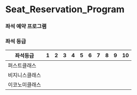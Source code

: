 # Seat_Reservation_Program
### 좌석 예약 프로그램

### 좌석 등급

|  좌석등급    | 1 | 2 | 3 | 4 | 5 | 6 | 7 | 8 | 9 | 10 |
|-------------|---|---|---|---|---|---|---|---|---|---|
| 퍼스트클래스 |   |   |   |   |   |   |   |   |   |   |
|비지니스클래스|   |   |   |   |   |   |   |   |   |   |
|이코노미클래스|   |   |   |   |   |   |   |   |   |   |

